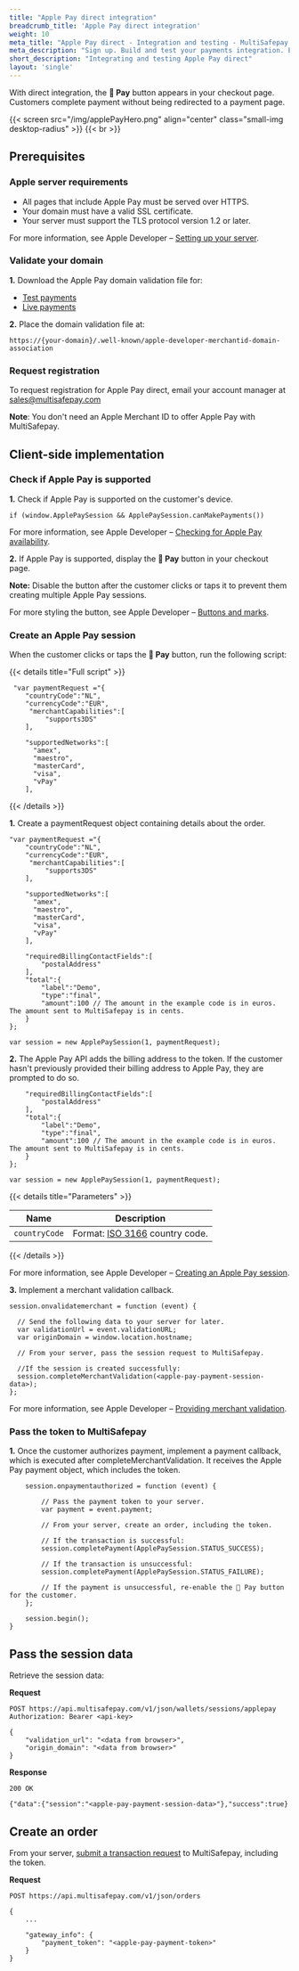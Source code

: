 ```yaml
---
title: "Apple Pay direct integration"
breadcrumb_title: 'Apple Pay direct integration'
weight: 10
meta_title: "Apple Pay direct - Integration and testing - MultiSafepay Docs"
meta_description: "Sign up. Build and test your payments integration. Explore our products and services. Use our API Reference, SDKs, and wrappers. Get support."
short_description: "Integrating and testing Apple Pay direct"
layout: 'single'
---
```


With direct integration, the ** Pay** button appears in your checkout page. Customers complete payment without being redirected to a payment page.

{{< screen src="/img/applePayHero.png" align="center" class="small-img desktop-radius" >}}
{{< br >}}

## Prerequisites

### Apple server requirements

- All pages that include Apple Pay must be served over HTTPS.
- Your domain must have a valid SSL certificate.
- Your server must support the TLS protocol version 1.2 or later.

For more information, see Apple Developer – [Setting up your server](https://developer.apple.com/documentation/apple_pay_on_the_web/setting_up_your_server).

### Validate your domain

**1.** Download the Apple Pay domain validation file for:

- [Test payments](https://testmedia.multisafepay.com/.well-known/test/apple-developer-merchantid-domain-association)
- [Live payments](https://media.multisafepay.com/.well-known/apple-developer-merchantid-domain-association)

**2.** Place the domain validation file at:
```
https://{your-domain}/.well-known/apple-developer-merchantid-domain-association
```

### Request registration 

To request registration for Apple Pay direct, email your account manager at <sales@multisafepay.com>

**Note**: You don't need an Apple Merchant ID to offer Apple Pay with MultiSafepay.

## Client-side implementation 

### Check if Apple Pay is supported

**1.** Check if Apple Pay is supported on the customer's device.
```
if (window.ApplePaySession && ApplePaySession.canMakePayments())
```

For more information, see Apple Developer – [Checking for Apple Pay availability](https://developer.apple.com/documentation/apple_pay_on_the_web/apple_pay_js_api/checking_for_apple_pay_availability).

**2.** If Apple Pay is supported, display the ** Pay** button in your checkout page.

**Note:** Disable the button after the customer clicks or taps it to prevent them creating multiple Apple Pay sessions.

For more styling the button, see Apple Developer – [Buttons&nbsp;and&nbsp;marks](https://developer.apple.com/design/human-interface-guidelines/apple-pay/overview/buttons-and-marks/#apple-pay-mark).

### Create an Apple Pay session

When the customer clicks or taps the ** Pay** button, run the following script:

{{< details title="Full script" >}}
```
 "var paymentRequest ="{
    "countryCode":"NL",
    "currencyCode":"EUR",
     "merchantCapabilities":[
         "supports3DS"
    ],
        
    "supportedNetworks":[
      "amex",
      "maestro",
      "masterCard",
      "visa",
      "vPay"
    ],
```
{{< /details >}}

**1.** Create a paymentRequest object containing details about the order.
```
"var paymentRequest ="{
    "countryCode":"NL",
    "currencyCode":"EUR",
     "merchantCapabilities":[
         "supports3DS"
    ],
        
    "supportedNetworks":[
      "amex",
      "maestro",
      "masterCard",
      "visa",
      "vPay"
    ],

    "requiredBillingContactFields":[
        "postalAddress"
    ],
    "total":{
        "label":"Demo",
        "type":"final",
        "amount":100 // The amount in the example code is in euros. The amount sent to MultiSafepay is in cents.
    }
};

var session = new ApplePaySession(1, paymentRequest);

```        
**2.** The Apple Pay API adds the billing address to the token. If the customer hasn't previously provided their billing address to Apple Pay, they are prompted to do so.
```
    "requiredBillingContactFields":[
        "postalAddress"
    ],
    "total":{
        "label":"Demo",
        "type":"final",
        "amount":100 // The amount in the example code is in euros. The amount sent to MultiSafepay is in cents.
    }
};

var session = new ApplePaySession(1, paymentRequest);
```
{{< details title="Parameters" >}}

|Name|Description|
|---|---|
|`countryCode`| Format: [ISO 3166](https://www.iso.org/iso-3166-country-codes.html) country code.|

{{< /details >}}

For more information, see Apple Developer – [Creating an Apple Pay session](https://developer.apple.com/documentation/apple_pay_on_the_web/apple_pay_js_api/creating_an_apple_pay_session).

**3.** Implement a merchant validation callback.
```
session.onvalidatemerchant = function (event) {

  // Send the following data to your server for later.
  var validationUrl = event.validationURL;
  var originDomain = window.location.hostname;        

  // From your server, pass the session request to MultiSafepay.

  //If the session is created successfully:
  session.completeMerchantValidation(<apple-pay-payment-session-data>);
};
```

For more information, see Apple Developer – [Providing merchant validation](https://developer.apple.com/documentation/apple_pay_on_the_web/apple_pay_js_api/providing_merchant_validation).

### Pass the token to MultiSafepay

**1.** Once the customer authorizes payment, implement a payment callback, which is executed after completeMerchantValidation. It receives the Apple Pay payment object, which includes the token.
```
    session.onpaymentauthorized = function (event) {

        // Pass the payment token to your server.
        var payment = event.payment;

        // From your server, create an order, including the token.

        // If the transaction is successful:
        session.completePayment(ApplePaySession.STATUS_SUCCESS);

        // If the transaction is unsuccessful:
        session.completePayment(ApplePaySession.STATUS_FAILURE);

        // If the payment is unsuccessful, re-enable the  Pay button for the customer.
    };
 
    session.begin();
}
```

## Pass the session data
Retrieve the session data:

**Request**
```
POST https://api.multisafepay.com/v1/json/wallets/sessions/applepay
Authorization: Bearer <api-key>

{
    "validation_url": "<data from browser>",
    "origin_domain": "<data from browser>"
}
```
**Response**
```
200 OK

{"data":{"session":"<apple-pay-payment-session-data>"},"success":true}
```

## Create an order

From your server, [submit a transaction request](/api/#create-a-direct-order) to MultiSafepay, including the token.

**Request**
```
POST https://api.multisafepay.com/v1/json/orders

{
    ...

    "gateway_info": {
        "payment_token": "<apple-pay-payment-token>"
    }
}
```


